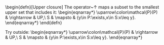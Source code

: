 \begin{defn}[Upper closure]
The operator~$\uparrow$ maps a subset to the smallest upper set that
includes it:
\begin{eqnarray*}
\uparrow\colon\mathcal{P}(P) & \rightarrow & UP,\\
S & \mapsto & \{y\in P:\exists\,x\in S:x\leq y\}.
\end{eqnarray*}
\end{defn}

Try outside:
\begin{eqnarray*}
\uparrow\colon\mathcal{P}(P) & \rightarrow & UP,\\
S & \mapsto & \{y\in P:\exists\,x\in S:x\leq y\}.
\end{eqnarray*}
